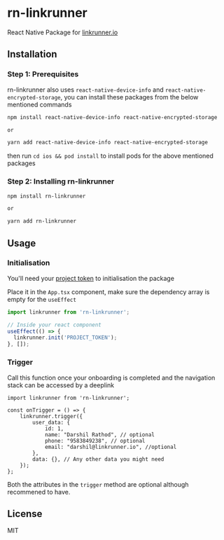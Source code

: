 # rn-linkrunner

React Native Package for [linkrunner.io](https://www.linkrunner.io)

## Installation

### Step 1: Prerequisites

rn-linkrunner also uses `react-native-device-info` and `react-native-encrypted-storage`, you can install these packages from the below mentioned commands

```sh
npm install react-native-device-info react-native-encrypted-storage

or

yarn add react-native-device-info react-native-encrypted-storage
```

then run `cd ios && pod install` to install pods for the above mentioned packages

### Step 2: Installing rn-linkrunner

```sh
npm install rn-linkrunner

or

yarn add rn-linkrunner
```

## Usage

### Initialisation

You'll need your [project token](https://www.linkrunner.io/dashboard?m=documentation) to initialisation the package

Place it in the `App.tsx` component, make sure the dependency array is empty for the `useEffect`

```js
import linkrunner from 'rn-linkrunner';

// Inside your react component
useEffect(() => {
  linkrunner.init('PROJECT_TOKEN');
}, []);
```

### Trigger

Call this function once your onboarding is completed and the navigation stack can be accessed by a deeplink

```JSX
import linkrunner from 'rn-linkrunner';

const onTrigger = () => {
    linkrunner.trigger({
        user_data: {
            id: 1,
            name: "Darshil Rathod", // optional
            phone: "9583849238", // optional
            email: "darshil@linkrunner.io", //optional
        },
        data: {}, // Any other data you might need
    });
};
```

Both the attributes in the `trigger` method are optional although recommened to have.

<!-- ## Contributing

See the [contributing guide](CONTRIBUTING.md) to learn how to contribute to the repository and the development workflow. -->

## License

MIT
